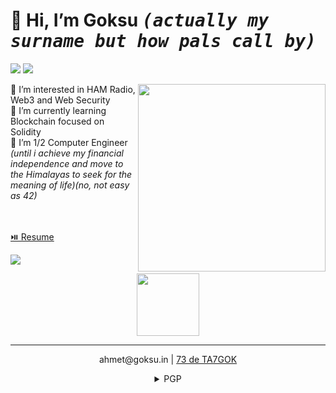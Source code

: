  <h1>👋 Hi, I’m <b>Goksu</b> <kbd><i>(actually my surname but how pals call by)</i></kbd></h1>
 <p><a href="https://www.linkedin.com/in/ahmetgoksu/" target="_blank"><img src="https://img.shields.io/badge/-LinkedIn-222222?style=flat-square&logo=Linkedin&logoColor=white&link=https://www.linkedin.com/in/ahmetgoksu/)](https://www.linkedin.com/in/ahmetgoksu/"></a>
  <a href="https://www.hackerrank.com/goeksu" target="_blank"><img src="https://img.shields.io/badge/-HackerRank-222222?style=flat-square&logo=HackerRank&logoColor=white&link=https://www.hackerrank.com/goeksu)](https://www.hackerrank.com/goeksu"></a></p>

<img src="https://a57.foxnews.com/static.foxbusiness.com/foxbusiness.com/content/uploads/2021/05/0/0/ezgif.com-gif-maker-2.gif" align="right" width="300"/> 

👀 I’m interested in HAM Radio, Web3 and Web Security <br>
🌱 I’m currently learning Blockchain focused on Solidity<br>
🎒 I’m 1/2 Computer Engineer <i>(until i achieve my financial independence and move to the Himalayas to seek for the meaning of life)(no, not easy as 42)</i>

<br><br>
<a href="https://goeksu.github.io">⏯️ Resume</a>
<br>
 
 <img  src="https://github-readme-stats.vercel.app/api/top-langs/?username=goeksu&hide=html,css,tex&title_color=eeeeee&text_color=ffffff&icon_color=61dafb&bg_color=20232a&langs_count=8&layout=compact&border_color=61dafb&hide_border=true" />
 <br>
 <p align="center"><img src="https://raw.githubusercontent.com/goeksu/mylovelysite/master/favicon.ico" align="center" width="100"/> </p>
 <hr>
<p align="center">
ahmet@goksu.in  |
 <a href="https://www.qrz.com/db/TA7GOK">
 73 de TA7GOK</a></p>
<details align="center">
<summary>PGP</summary>
```
 -----BEGIN PGP PUBLIC KEY BLOCK-----

mDMEZCYK6xYJKwYBBAHaRw8BAQdACG4iVlutYXW8PmWJtCn0OhSl4niqiLUkzHfC
OwL6EWa0LkFobWV0IEfDtmtzdSAoYWhtZXQuZ29rc3UuaW4pIDxhaG1ldEBnb2tz
dS5pbj6IkwQTFgoAOxYhBG0ewylj3fl17H2rkHU4o5QEOFiDBQJkJgrrAhsDBQsJ
CAcCAiICBhUKCQgLAgQWAgMBAh4HAheAAAoJEHU4o5QEOFiDWpwA/iM6vxIyZCtR
QIqtLsrufSRXnz3DBRpmC0f1Ot8gDSQpAP9vtuIdKVAxGdRYhLvESbrgazSD/55D
4fPIahqltH1/Brg4BGQmCusSCisGAQQBl1UBBQEBB0AAgGk/suY2h3L2p50wBS2q
YRpEb5qMI+RMgZR1sbzkGwMBCAeIeAQYFgoAIBYhBG0ewylj3fl17H2rkHU4o5QE
OFiDBQJkJgrrAhsMAAoJEHU4o5QEOFiDx+gBAKzRh2fqwtnf0C7AJiB2vPYKfd30
iP3w1buKpiOeNzPUAP0ehLqICKAAUzShK2qoRenCnOGCcjHM3vE3U5KMd3I+Cg==
=nKvD
-----END PGP PUBLIC KEY BLOCK-----
 ```
</details>

<!---
hey my curious friend. U R AWESOME. 
--->
